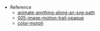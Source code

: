 - Reference
  - [animate-anything-along-an-svg-path](https://tympanus.net/codrops/2022/01/19/animate-anything-along-an-svg-path/)
  - [005-image-motion-trail-opaque](https://github.com/codrops/codrops-sketches/blob/main/005-image-motion-trail-opaque/js/index.js)
  - [color-morph](https://www.color-morph.com/)
